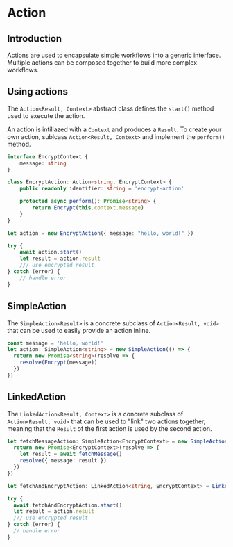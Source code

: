 # Action

## Introduction

Actions are used to encapsulate simple workflows into a generic interface. Multiple actions can be composed together to build more complex workflows.

## Using actions

The `Action<Result, Context>` abstract class defines the `start()` method used to execute the action.

An action is intiliazed with a `Context` and produces a `Result`. To create your own action, sublcass `Action<Result, Context>` and implement the `perform()` method.

```typescript
interface EncryptContext {
    message: string
}

class EncryptAction: Action<string, EncryptContext> {
    public readonly identifier: string = 'encrypt-action'

    protected async perform(): Promise<string> {
        return Encrypt(this.context.message)
    }
}

let action = new EncryptAction({ message: "hello, world!" })

try {
    await action.start()
    let result = action.result
    /// use encrypted result
} catch (error) {
    // handle error
}
```

## SimpleAction

The `SimpleAction<Result>` is a concrete subclass of `Action<Result, void>` that can be used to easily provide an action inline.

```typescript
const message = 'hello, world!'
let action: SimpleAction<string> = new SimpleAction(() => {
  return new Promise<string>(resolve => {
    resolve(Encrypt(message))
  })
})
```

## LinkedAction

The `LinkedAction<Result, Context>` is a concrete subclass of `Action<Result, void>` that can be used to "link" two actions together, meaning that the `Result` of the first action is used by the second action.

```typescript
let fetchMessageAction: SimpleAction<EncryptContext> = new SimpleAction(() => {
  return new Promise<EncryptContext>(resolve => {
    let result = await fetchMessage()
    resolve({ message: result })
  })
})

let fetchAndEncryptAction: LinkedAction<string, EncryptContext> = LinkedAction(fetchMessageAction, EncryptAction)

try {
  await fetchAndEncryptAction.start()
  let result = action.result
  /// use encrypted result
} catch (error) {
  // handle error
}
```
